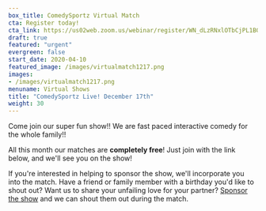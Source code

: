 ```yaml
---
box_title: ComedySportz Virtual Match
cta: Register today!
cta_link: https://us02web.zoom.us/webinar/register/WN_dLzRNxlOTbCjPL1BG9icPA
draft: true
featured: "urgent"
evergreen: false
start_date: 2020-04-10
featured_image: /images/virtualmatch1217.png
images:
- /images/virtualmatch1217.png
menuname: Virtual Shows
title: "ComedySportz Live! December 17th"
weight: 30
---
```


Come join our super fun show!! We are fast paced interactive comedy for the whole family!!

All this month our matches are **completely free**! Just join with the link below, and we'll see you on the show!

If you're interested in helping to sponsor the show, we'll incorporate you into the match. Have a friend or family member with a birthday you'd like to shout out? Want us to share your unfailing love for your partner? [Sponsor the show](https://cszsa.square.site/donate) and we can shout them out during the match.

